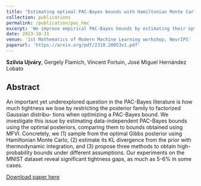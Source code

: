 ```yaml
---
title: "Estimating optimal PAC-Bayes bounds with Hamiltonian Monte Carlo"
collection: publications
permalink: /publication/pac_hmc
excerpt: 'We improve empirical PAC-Bayes bounds by estimating their optimal value using HMC samples from the Gibbs (generalized) posterior.'
date: 2023-10-31
venue: '1st Mathematics of Modern Machine Learning workshop, NeurIPS'
paperurl: 'https://arxiv.org/pdf/2310.20053v1.pdf'
---
```

**Szilvia Ujváry**, Gergely Flamich, Vincent Fortuin, José Miguel Hernández Lobato

## Abstract
An important yet underexplored question in the PAC-Bayes literature is how much
tightness we lose by restricting the posterior family to factorized Gaussian distribu-
tions when optimizing a PAC-Bayes bound. We investigate this issue by estimating
data-independent PAC-Bayes bounds using the optimal posteriors, comparing them
to bounds obtained using MFVI. Concretely, we (1) sample from the optimal Gibbs
posterior using Hamiltonian Monte Carlo, (2) estimate its KL divergence from the
prior with thermodynamic integration, and (3) propose three methods to obtain
high-probability bounds under different assumptions. Our experiments on the
MNIST dataset reveal significant tightness gaps, as much as 5-6% in some cases.

[Download paper here](https://arxiv.org/pdf/2310.20053v1.pdf)
